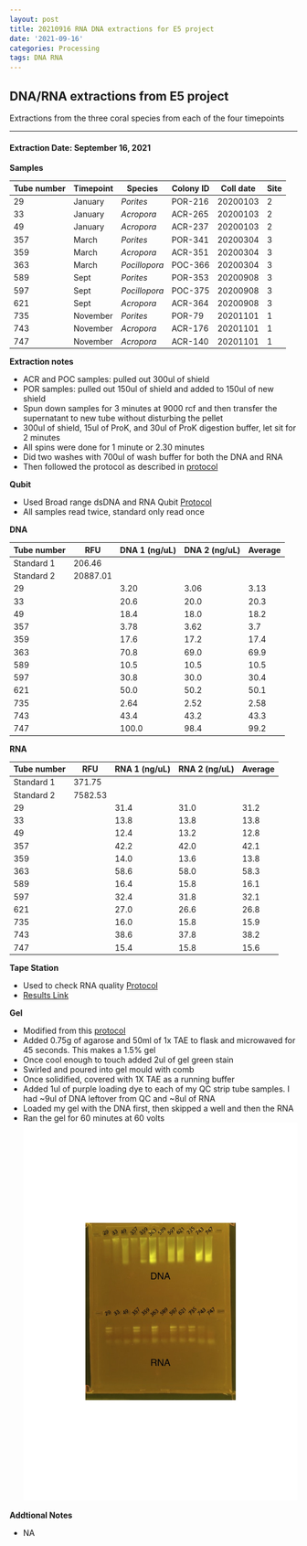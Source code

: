 ```yaml
---
layout: post
title: 20210916 RNA DNA extractions for E5 project
date: '2021-09-16'
categories: Processing
tags: DNA RNA
---
```

## DNA/RNA extractions from E5 project

Extractions from the three coral species from each of the four timepoints

---

#### Extraction Date: September 16, 2021 
**Samples**

| Tube number 	| Timepoint	   	| Species	    | Colony ID 	| Coll date		| Site       	|
|-------------	|------------	|-------------	|-------------	|-------------	|-------------	|
| 29		 	| January	 	| *Porites*		| POR-216      	| 20200103   	| 2				|
| 33			| January	 	| *Acropora*	| ACR-265	    | 20200103		| 2				|
| 49		 	| January	  	| *Acropora*	| ACR-237     	| 20200103  	| 2				|
| 357		 	| March		 	| *Porites*		| POR-341     	| 20200304   	| 3				|
| 359			| March 		| *Acropora*	| ACR-351	    | 20200304		| 3				|
| 363		 	| March	  		| *Pocillopora*	| POC-366    	| 20200304  	| 3				|
| 589		 	| Sept		 	| *Porites*  	| POR-353      	| 20200908   	| 3				|
| 597			| Sept	 		| *Pocillopora*	| POC-375	    | 20200908		| 3				|
| 621		 	| Sept		  	| *Acropora*	| ACR-364     	| 20200908  	| 3				|
| 735		 	| November	 	| *Porites* 	| POR-79    	| 20201101   	| 1				|
| 743			| November	 	| *Acropora*	| ACR-176	    | 20201101		| 1				|
| 747		 	| November	  	| *Acropora*	| ACR-140    	| 20201101  	| 1				|

**Extraction notes**
 - ACR and POC samples: pulled out 300ul of shield
 - POR samples: pulled out 150ul of shield and added to 150ul of new shield 
 - Spun down samples for 3 minutes at 9000 rcf and then transfer the supernatant to new tube without disturbing the pellet
 - 300ul of shield, 15ul of ProK, and 30ul of ProK digestion buffer, let sit for 2 minutes
 - All spins were done for 1 minute or 2.30 minutes
 - Did two washes with 700ul of wash buffer for both the DNA and RNA
 - Then followed the protocol as described in [protocol](https://github.com/emmastrand/EmmaStrand_Notebook/blob/master/_posts/2019-05-31-Zymo-Duet-RNA-DNA-Extraction-Protocol.md)


**Qubit**
 - Used Broad range dsDNA and RNA Qubit [Protocol](https://meschedl.github.io/MESPutnam_Open_Lab_Notebook/Qubit-Protocol/)
 - All samples read twice, standard only read once
 
**DNA**

| Tube number 	| RFU		   	| DNA 1 (ng/uL) | DNA 2 (ng/uL) | Average     	|
|-------------	|------------	|-------------	|-------------	|-------------	|
| Standard 1  	| 206.46	 	| 		      	| 		      	|	         	|
| Standard 2 	| 20887.01	 	| 		    	| 		    	| 	        	|
| 29		 	|		     	| 3.20	     	| 3.06	     	| 3.13        	|
| 33		 	| 			   	| 20.6      	| 20.0        	| 20.3         	|
| 49		  	|		     	| 18.4        	| 18.0        	| 18.2        	|
| 357		 	| 			   	| 3.78        	| 3.62        	| 3.7        	|
| 359		  	|		     	| 17.6       	| 17.2         	| 17.4        	|
| 363		 	| 			   	| 70.8        	| 69.0        	| 69.9         	|
| 589		  	|		     	| 10.5       	| 10.5        	| 10.5        	|
| 597		 	| 			   	| 30.8        	| 30.0         	| 30.4        	|
| 621		  	|		     	| 50.0        	| 50.2         	| 50.1         	|
| 735		 	| 			   	| 2.64        	| 2.52         	| 2.58        	|
| 743		  	|		     	| 43.4        	| 43.2         	| 43.3        	|
| 747		 	| 			   	| 100.0        	| 98.4         	| 99.2        	|


**RNA**


| Tube number 	| RFU		   	| RNA 1 (ng/uL) | RNA 2 (ng/uL) | Average     	|
|-------------	|------------	|-------------	|-------------	|-------------	|
| Standard 1  	| 371.75	 	| 		      	| 		      	|	         	|
| Standard 2 	| 7582.53	 	| 		    	| 		    	| 	        	|
| 29		 	|		     	| 31.4	     	| 31.0	     	| 31.2        	|
| 33		 	| 			   	| 13.8      	| 13.8        	| 13.8         	|
| 49		  	|		     	| 12.4        	| 13.2        	| 12.8        	|
| 357		 	| 			   	| 42.2        	| 42.0        	| 42.1        	|
| 359		  	|		     	| 14.0       	| 13.6         	| 13.8        	|
| 363		 	| 			   	| 58.6        	| 58.0        	| 58.3         	|
| 589		  	|		     	| 16.4       	| 15.8        	| 16.1        	|
| 597		 	| 			   	| 32.4        	| 31.8         	| 32.1        	|
| 621		  	|		     	| 27.0        	| 26.6         	| 26.8         	|
| 735		 	| 			   	| 16.0        	| 15.8         	| 15.9        	|
| 743		  	|		     	| 38.6        	| 37.8         	| 38.2        	|
| 747		 	| 			   	| 15.4        	| 15.8         	| 15.6        	|


**Tape Station**
 - Used to check RNA quality [Protocol](https://meschedl.github.io/MESPutnam_Open_Lab_Notebook/RNA-TapeStation-Protocol/)
 - [Results Link](https://github.com/Kterpis/Putnam_Lab_Notebook/blob/59c698fff98853439dfded5f4b137de895fbfce6/images/tape_station/2021-09-16%20-%2014.13.25.pdf)

**Gel**
 - Modified from this [protocol](https://meschedl.github.io/MESPutnam_Open_Lab_Notebook/Gel-Protocol/)
 - Added 0.75g of agarose and 50ml of 1x TAE to flask and microwaved for 45 seconds. This makes a 1.5% gel
 - Once cool enough to touch added 2ul of gel green stain
 - Swirled and poured into gel mould with comb
 - Once solidified, covered with 1X TAE as a running buffer
 - Added 1ul of purple loading dye to each of my QC strip tube samples. I had ~9ul of DNA leftover from QC and ~8ul of RNA
 - Loaded my gel with the DNA first, then skipped a well and then the RNA
 - Ran the gel for 60 minutes at 60 volts
 ![20210916_gel.jpg](https://github.com/Kterpis/Putnam_Lab_Notebook/blob/master/images/gels/20210916_gel.jpg?raw=true)
 
 **Addtional Notes**
  - NA
